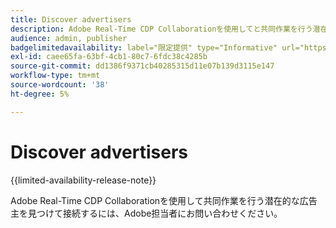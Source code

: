```yaml
---
title: Discover advertisers
description: Adobe Real-Time CDP Collaborationを使用してと共同作業を行う潜在的な広告主を見つける
audience: admin, publisher
badgelimitedavailability: label="限定提供" type="Informative" url="https://helpx.adobe.com/jp/legal/product-descriptions/real-time-customer-data-platform-collaboration.html newtab=true"
exl-id: caee65fa-63bf-4cb1-80c7-6fdc38c4285b
source-git-commit: dd1386f9371cb40285315d11e07b139d3115e147
workflow-type: tm+mt
source-wordcount: '38'
ht-degree: 5%

---
```


# Discover advertisers

{{limited-availability-release-note}}

Adobe Real-Time CDP Collaborationを使用して共同作業を行う潜在的な広告主を見つけて接続するには、Adobe担当者にお問い合わせください。
